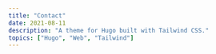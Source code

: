 ```yaml
---
title: "Contact"
date: 2021-08-11
description: "A theme for Hugo built with Tailwind CSS."
topics: ["Hugo", "Web", "Tailwind"]
---
```



